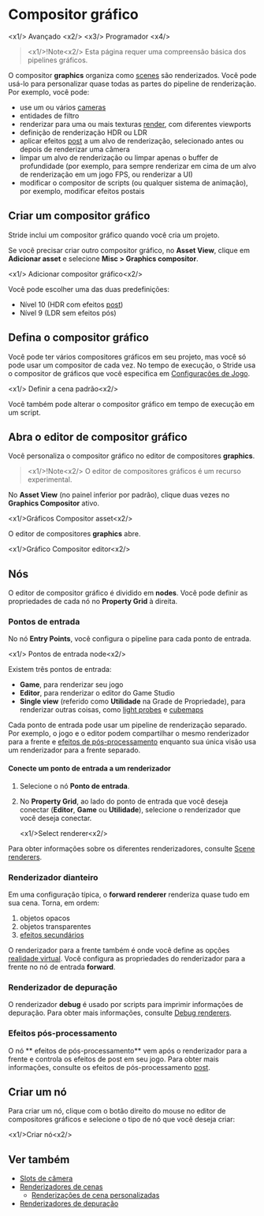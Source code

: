 # Compositor gráfico

<x1\/> Avançado <x2\/>
<x3\/> Programador <x4\/>

> <x1\/>!Note<x2\/>
> Esta página requer uma compreensão básica dos pipelines gráficos.

O compositor **graphics** organiza como [scenes](../../game-studio/scenes.md) são renderizados. Você pode usá-lo para personalizar quase todas as partes do pipeline de renderização. Por exemplo, você pode:

- use um ou vários [cameras](../cameras/index.md)
- entidades de filtro
- renderizar para uma ou mais texturas [render](render-textures.md), com diferentes viewports
- definição de renderização HDR ou LDR
- aplicar efeitos [post](../post-effects/index.md) a um alvo de renderização, selecionado antes ou depois de renderizar uma câmera
- limpar um alvo de renderização ou limpar apenas o buffer de profundidade (por exemplo, para sempre renderizar em cima de um alvo de renderização em um jogo FPS, ou renderizar a UI)
- modificar o compositor de scripts (ou qualquer sistema de animação), por exemplo, modificar efeitos postais

## Criar um compositor gráfico

Stride inclui um compositor gráfico quando você cria um projeto.

Se você precisar criar outro compositor gráfico, no **Asset View**, clique em **Adicionar asset** e selecione **Misc > Graphics compositor**.

<x1\/> Adicionar compositor gráfico<x2\/>

Você pode escolher uma das duas predefinições:

* Nível 10 (HDR com efeitos [post](../post-effects/index.md))
* Nível 9 (LDR sem efeitos pós)

## Defina o compositor gráfico

Você pode ter vários compositores gráficos em seu projeto, mas você só pode usar um compositor de cada vez. No tempo de execução, o Stride usa o compositor de gráficos que você especifica em [Configurações de Jogo](../../game-studio/game-settings.md).

<x1\/> Definir a cena padrão<x2\/>

Você também pode alterar o compositor gráfico em tempo de execução em um script.

## Abra o editor de compositor gráfico

Você personaliza o compositor gráfico no editor de compositores **graphics**.

> <x1\/>!Note<x2\/>
> O editor de compositores gráficos é um recurso experimental.

No **Asset View** (no painel inferior por padrão), clique duas vezes no **Graphics Compositor** ativo.

<x1\/>Gráficos Compositor asset<x2\/>

O editor de compositores **graphics** abre.

<x1\/>Gráfico Compositor editor<x2\/>

## Nós

O editor de compositor gráfico é dividido em **nodes**. Você pode definir as propriedades de cada nó no **Property Grid** à direita.

### Pontos de entrada

No nó **Entry Points**, você configura o pipeline para cada ponto de entrada.

<x1\/> Pontos de entrada node<x2\/>

Existem três pontos de entrada:

* **Game**, para renderizar seu jogo
* **Editor**, para renderizar o editor do Game Studio
* **Single view** (referido como **Utilidade** na Grade de Propriedade), para renderizar outras coisas, como [light probes](../lights-and-shadows/light-probes.md) e [cubemaps](../textures/skyboxes-and-backgrounds.md)

Cada ponto de entrada pode usar um pipeline de renderização separado. Por exemplo, o jogo e o editor podem compartilhar o mesmo renderizador para a frente e [ efeitos de pós-processamento](../post-effects/index.md) enquanto sua única visão usa um renderizador para a frente separado.

#### Conecte um ponto de entrada a um renderizador

1. Selecione o nó **Ponto de entrada**.

2. No **Property Grid**, ao lado do ponto de entrada que você deseja conectar (**Editor**, **Game** ou **Utilidade**), selecione o renderizador que você deseja conectar.

   <x1\/>Select renderer<x2\/>

Para obter informações sobre os diferentes renderizadores, consulte [Scene renderers](scene-renderers.md).

### Renderizador dianteiro

Em uma configuração típica, o **forward renderer** renderiza quase tudo em sua cena. Torna, em ordem:

1. objetos opacos
2. objetos transparentes
3. [efeitos secundários](../post-effects/index.md)

O renderizador para a frente também é onde você define as opções [ realidade virtual](../../virtual-reality/index.md). Você configura as propriedades do renderizador para a frente no nó de entrada **forward**.

### Renderizador de depuração

O renderizador **debug** é usado por scripts para imprimir informações de depuração. Para obter mais informações, consulte [Debug renderers](debug-renderers.md).

### Efeitos pós-processamento

O nó ** efeitos de pós-processamento** vem após o renderizador para a frente e controla os efeitos de post em seu jogo. Para obter mais informações, consulte os efeitos de pós-processamento [post](../post-effects/index.md).

## Criar um nó

Para criar um nó, clique com o botão direito do mouse no editor de compositores gráficos e selecione o tipo de nó que você deseja criar:

<x1\/>Criar nó<x2\/>

## Ver também

* [Slots de câmera](../cameras/camera-slots.md)
* [Renderizadores de cenas](scene-renderers.md)
   * [Renderizações de cena personalizadas](custom-scene-renderers.md)
* [Renderizadores de depuração](debug-renderers.md)